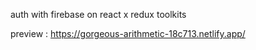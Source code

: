 auth with firebase on react x redux toolkits

preview : https://gorgeous-arithmetic-18c713.netlify.app/
